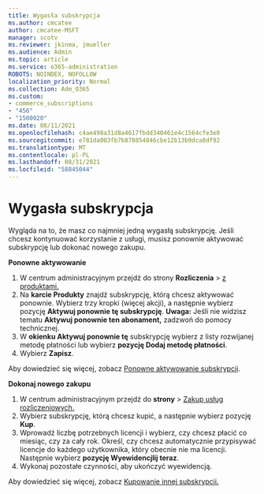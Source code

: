 ```yaml
---
title: Wygasła subskrypcja
ms.author: cmcatee
author: cmcatee-MSFT
manager: scotv
ms.reviewer: jkinma, jmueller
ms.audience: Admin
ms.topic: article
ms.service: o365-administration
ROBOTS: NOINDEX, NOFOLLOW
localization_priority: Normal
ms.collection: Adm_O365
ms.custom:
- commerce_subscriptions
- "456"
- "1500020"
ms.date: 08/11/2021
ms.openlocfilehash: c4ae498a31d8a4617fbdd340461e4c1564cfe3e0
ms.sourcegitcommit: e781da003fb7b878854846cbe12b13b9dca8df92
ms.translationtype: MT
ms.contentlocale: pl-PL
ms.lasthandoff: 08/31/2021
ms.locfileid: "58845044"
---
```

# <a name="expired-subscription"></a>Wygasła subskrypcja

Wygląda na to, że masz co najmniej jedną wygasłą subskrypcję. Jeśli chcesz kontynuować korzystanie z usługi, musisz ponownie aktywować subskrypcję lub dokonać nowego zakupu.
  
**Ponowne aktywowanie**
  
1. W centrum administracyjnym przejdź do strony **Rozliczenia** \> [z produktami.](https://go.microsoft.com/fwlink/p/?linkid=842054)
2. Na **karcie Produkty** znajdź subskrypcję, którą chcesz aktywować ponownie. Wybierz trzy kropki (więcej akcji), a następnie wybierz pozycję **Aktywuj ponownie tę subskrypcję**.
    **Uwaga:** Jeśli nie widzisz tematu **Aktywuj ponownie ten abonament,** zadzwoń do pomocy technicznej.
3. W **okienku Aktywuj ponownie tę** subskrypcję wybierz z listy rozwijanej metodę płatności lub wybierz **pozycję Dodaj metodę płatności**.
4. Wybierz **Zapisz**.

Aby dowiedzieć się więcej, zobacz [Ponowne aktywowanie subskrypcji](https://docs.microsoft.com/microsoft-365/commerce/subscriptions/reactivate-your-subscription).

**Dokonaj nowego zakupu**
  
1. W centrum administracyjnym przejdź do **strony** \> [Zakup usług rozliczeniowych.](https://go.microsoft.com/fwlink/p/?linkid=868433)
2. Wybierz subskrypcję, którą chcesz kupić, a następnie wybierz pozycję **Kup**.
3. Wprowadź liczbę potrzebnych licencji i wybierz, czy chcesz płacić co miesiąc, czy za cały rok. Określ, czy chcesz automatycznie przypisywać licencje do każdego użytkownika, który obecnie nie ma licencji. Następnie wybierz **pozycję Wyewidencjlij teraz**.
4. Wykonaj pozostałe czynności, aby ukończyć wyewidencją.

Aby dowiedzieć się więcej, zobacz [Kupowanie innej subskrypcji.](https://docs.microsoft.com/microsoft-365/commerce/buy-another-subscription)